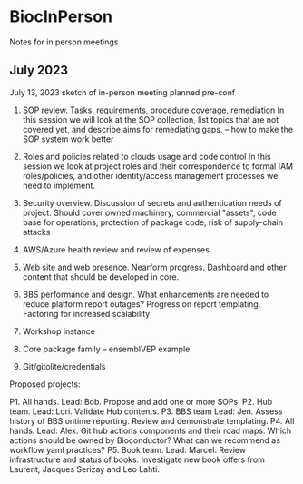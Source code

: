 # BiocInPerson
Notes for in person meetings

July 2023
---------



July 13, 2023 sketch of in-person meeting planned pre-conf

1) SOP review.  Tasks, requirements, procedure coverage, remediation
In this session we will look at the SOP collection, list topics that are not covered yet, and describe aims for remediating gaps. – how to make the SOP system work better

2) Roles and policies related to clouds usage and code control
In this session we look at project roles and their correspondence to formal IAM roles/policies, and other identity/access management processes we need to implement.

3) Security overview.  Discussion of secrets and authentication needs of project.  Should cover owned machinery, commercial "assets", code base for operations, protection of package code, risk of supply-chain attacks

4) AWS/Azure health review and review of expenses

5) Web site and web presence.  Nearform progress.  Dashboard and other content that should be developed in core.

6) BBS performance and design.  What enhancements are needed to reduce platform report outages?  Progress on report templating.  Factoring for increased scalability

7) Workshop instance

8) Core package family – ensemblVEP example

9) Git/gitolite/credentials

Proposed projects:

P1.  All hands. Lead: Bob.  Propose and add one or more SOPs.
P2.  Hub team.  Lead: Lori.  Validate Hub contents.
P3.  BBS team  Lead: Jen.  Assess history of BBS ontime reporting.  Review and demonstrate templating.
P4.  All hands.  Lead: Alex. Git hub actions components and their road maps.  Which actions should be owned by Bioconductor?  What can we recommend as workflow yaml practices?
P5.  Book team.  Lead: Marcel.  Review infrastructure and status of books.  Investigate new book offers from Laurent, Jacques Serizay and Leo Lahti.

